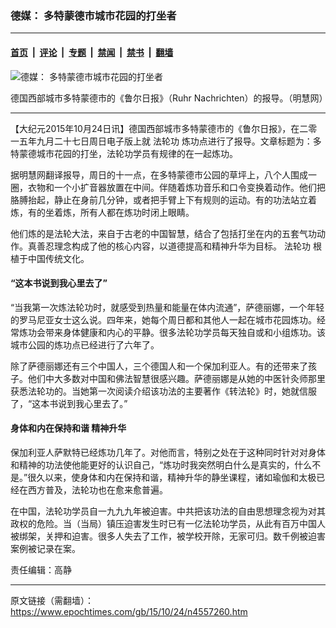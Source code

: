### 德媒： 多特蒙德市城市花园的打坐者

---

#### [首页](../../../..?n4557260) &nbsp;|&nbsp; [评论](../../../../../epoch-comment?n4557260) &nbsp;|&nbsp; [专题](../../../../../epoch-special?n4557260) &nbsp;|&nbsp; [禁闻](../../../../../epoch-news?n4557260) &nbsp;|&nbsp; [禁书](../../../../../books?n4557260) &nbsp;|&nbsp; [翻墙](https://github.com/gfw-breaker/nogfw/blob/master/README.md?n4557260)


<div><img alt="德媒： 多特蒙德市城市花园的打坐者" class="attachment-djy_600_400 size-djy_600_400 wp-post-image" src="https://i.epochtimes.com/assets/uploads/2015/10/1510231713452382-600x400.jpg"/>
<div class="caption">
 <p>
  德国西部城市多特蒙德市的《鲁尔日报》（Ruhr Nachrichten）的报导。（明慧网）
 </p>
</div></div><hr/><div class="post_content" id="artbody" itemprop="articleBody">
 <!-- article content begin -->
 <p>
  【大纪元2015年10月24日讯】德国西部城市多特蒙德市的《鲁尔日报》，在二零一五年九月二十七日周日电子版上就
  <ok href="https://www.epochtimes.com/gb/tag/%E6%B3%95%E8%BD%AE%E5%8A%9F.html">
   法轮功
  </ok>
  炼功点进行了报导。文章标题为：多特蒙德城市花园的打坐，法轮功学员有规律的在一起炼功。
 </p>
 <p>
  据明慧网翻译报导，周日的十一点，在多特蒙德市公园的草坪上，八个人围成一圈，衣物和一个小扩音器放置在中间。伴随着炼功音乐和口令变换着动作。他们把胳膊抬起，静止在身前几分钟，或者把手臂上下有规则的运动。有的功法站立着炼，有的坐着炼，所有人都在炼功时闭上眼睛。
 </p>
 <p>
  他们炼的是法轮大法，来自于古老的中国智慧，结合了包括打坐在内的五套气功动作。真善忍理念构成了他的核心内容，以道德提高和精神升华为目标。
  <ok href="https://www.epochtimes.com/gb/tag/%E6%B3%95%E8%BD%AE%E5%8A%9F.html">
   法轮功
  </ok>
  根植于中国传统文化。
 </p>
 <p>
  <h4>
   “这本书说到我心里去了”
  </h4>
  <p>
   “当我第一次炼法轮功时，就感受到热量和能量在体内流通”，萨德丽娜，一个年轻的罗马尼亚女士这么说。四年来，她每个周日都和其他人一起在城市花园炼功。经常炼功会带来身体健康和内心的平静。很多法轮功学员每天独自或和小组炼功。该城市公园的炼功点已经进行了六年了。
  </p>
  <p>
   除了萨德丽娜还有三个中国人，三个德国人和一个保加利亚人。有的还带来了孩子。他们中大多数对中国和佛法智慧很感兴趣。萨德丽娜是从她的中医针灸师那里获悉法轮功的。当她第一次阅读介绍该功法的主要著作《转法轮》时，她就信服了，“这本书说到我心里去了。”
  </p>
  <p>
   <h4>
    身体和内在保持和谐 精神升华
   </h4>
   <p>
    保加利亚人萨默特已经炼功几年了。对他而言，特别之处在于这种同时针对对身体和精神的功法使他能更好的认识自己，“炼功时我突然明白什么是真实的，什么不是。”很久以来，使身体和内在保持和谐，精神升华的静坐课程，诸如瑜伽和太极已经在西方普及，法轮功也在愈来愈普遍。
   </p>
   <p>
    在中国，法轮功学员自一九九九年被迫害。中共把该功法的自由思想理念视为对其政权的危险。当（当局）镇压迫害发生时已有一亿法轮功学员，从此有百万中国人被绑架，关押和迫害。很多人失去了工作，被学校开除，无家可归。数千例被迫害案例被记录在案。
   </p>
   <p>
    责任编辑：高静
   </p>
   <!-- article content end -->
   <div id="below_article_ad">
   </div>
  </p>
 </p>
</div>


---

原文链接（需翻墙）：https://www.epochtimes.com/gb/15/10/24/n4557260.htm